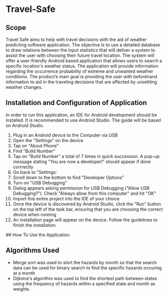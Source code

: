 # Travel-Safe

## Scope 
Travel Safe aims to help with travel decisions with the aid of weather predicting software application. The objective is to use a detailed database to draw relations between the input statistics that will deliver a system to assist the user with choosing their future travel location. The system will offer a user-friendly Android based application that allows users to search a specific location's weather status. The application will provide information regarding the occurrence probability of extreme and unwanted weather conditions. The product’s main goal is providing the user with beforehand information to aid in the traveling decisions that are affected by unsettling weather changes.

## Installation and Configuration of Application
In order to run this application, an IDE for Android development should be installed. It is recommended to use Android Studio. The guide will be based on Android Studio.
<ol>
 <li>Plug in an Android device to the Computer via USB</li>
 <li>Open the "Settings" on the device</li>
 <li>Tap on "About Phone"</li>
 <li>Find "Build Number"</li>
 <li>Tap on "Build Number" a total of 7 times in quick succession. A pop-up message stating "You are now a developer!" should appear if done corrrectly</li>
 <li>Go back to "Settings:</li>
 <li>Scroll down to the bottom to find "Developer Options"</li>
 <li>Turn on "USB Debugging"</li>
 <li>Dialog appears asking permission for USB Debugging ("Allow USB Debugging?"). Check "Always allow from this computer" and hit "OK"</li>
 <li>Import this entire project into the IDE of your choice</li>
 <li>Once the device is discovered by Android Studio, click the "Run" button on the top left of the task bar, ensuring that you are choosing the correct device when running</li>
 <li>An installation page will appear on the device. Follow the guidelines to finish the installation.</li>
</ol>
## How To Use the Application

## Algorithms Used
<ul>
 <li> Merge sort was used to stort the hazards by month so that the search data can be used for binary search to find the specific hazards occuring at a month </li>
 <li> Dijkstra's algorithm was used to find the shortest path between states using the frequency of hazards within a specified state and month as weights. </li>
</ul>
